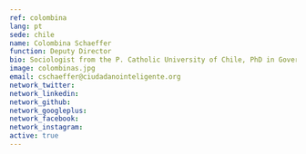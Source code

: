 ```yaml
---
ref: colombina
lang: pt
sede: chile
name: Colombina Schaeffer
function: Deputy Director
bio: Sociologist from the P. Catholic University of Chile, PhD in Government and International Relations (University of Sydney).
image: colombinas.jpg
email: cschaeffer@ciudadanointeligente.org
network_twitter:
network_linkedin:
network_github:
network_googleplus:
network_facebook:
network_instagram:
active: true
---
```

